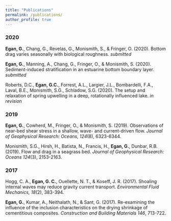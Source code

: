 ```yaml
---
title: "Publications"
permalink: /publications/
author_profile: true
---
```


### 2020

**Egan, G.**, Chang, G., Revelas, G., Monismith, S., & Fringer, O. (2020). Bottom drag varies seasonally with biological roughness. *submitted*

**Egan, G.**, Manning, A., Chang, G., Fringer, O., & Monismith, S. (2020). Sediment-induced stratification in an estuarine bottom boundary layer. *submitted*

Roberts, D.C., **Egan, G.C.**, Forrest, A.L., Largier, J.L., Bombardelli, F.A., Laval, B.E., Monismith, S.G., Schladow, S.G. (2020). The setup and relaxation of spring upwelling in a deep, rotationally influenced lake. *in revision* 

### 2019

**Egan, G.**, Cowherd, M., Fringer, O., & Monismith, S. (2019). Observations of near-bed shear stress in a shallow, wave- and current-driven flow. *Journal of Geophysical Research: Oceans, 124*(8), 6323-6344.

Monismith, S.G., Hirsh, H., Batista, N., Francis, H., **Egan, G.**, Dunbar, R.B. (2019). Flow and drag in a seagrass bed. *Journal of Geophysical Research: Oceans 124*(3), 2153-2163.

### 2017
Hogg, C. A., **Egan, G. C.**, Ouellette, N. T., & Koseff, J. R. (2017). Shoaling internal waves may reduce gravity current transport. *Environmental Fluid Mechanics, 18*(2), 383-394.

**Egan, G.**, Kumar, A., Neithalath, N., & Sant, G. (2017). Re-examining the influence of the inclusion characteristics on the drying shrinkage of cementitious composites. *Construction and Building Materials 146*, 713-722.
